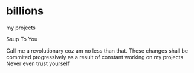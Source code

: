 # billions
my projects

Ssup To You

Call me a revolutionary coz am no less than that.
These changes shall be commited progressively  as a result of constant working on my projects
Never even trust yourself

